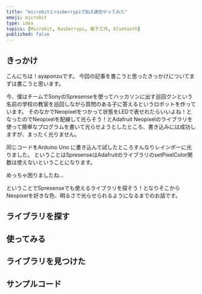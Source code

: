 ```yaml
---
title: "microbitとrasberrypiでBLE通信やってみた"
emoji: microbit
type: idea
topics: [Microbit, Rasberrypi, 電子工作, bluetooth]
published: false
---
```


## きっかけ
こんにちは！ayaponzuです。
今回の記事を書こうと思ったきっかけについてまずは書こうと思います。

今、僕はチームでSonyのSpresenseを使ってハッカソンに出す巡回クンという名前の学校の教室を巡回しながら質問のある子に答えるというロボットを作っています。
そのなかでNeopixelをつかって状態をLEDで表せれたらいいよね！となったのでNeopixelを配線して光らそう！とAdafruit Neopixelのライブラリを使って簡単なプログラムを書いて光らせようとしたところ、書き込みには成功しますが、まったく光りません。

同じコードをArduino Uno に書き込んで試したところすんなりレインボーに光りました。
ということはSpresenseはAdafruitのライブラリのsetPixelColor関数は使えないということになります。

めっちゃ困りましたね...

ということでSpresenseでも使えるライブラリを探そう！となりそこからNeopixelを好きな色、明るさで光らせられるようになるまでのお話です。

## ライブラリを探す

## 使ってみる

## ライブラリを見つけた

## サンプルコード

##  